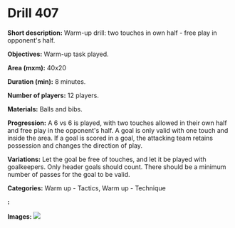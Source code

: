 # Drill 407

**Short description:**
Warm-up drill: two touches in own half - free play in opponent's half.

**Objectives:**
Warm-up task played.

**Area (mxm):**
40x20

**Duration (min):**
8 minutes.

**Number of players:**
12 players.

**Materials:**
Balls and bibs.

**Progression:**
A 6 vs 6 is played, with two touches allowed in their own half and free play in the opponent's half. A goal is only valid with one touch and inside the area. If a goal is scored in a goal, the attacking team retains possession and changes the direction of play.

**Variations:**
Let the goal be free of touches, and let it be played with goalkeepers. Only header goals should count. There should be a minimum number of passes for the goal to be valid.

**Categories:**
Warm up - Tactics, Warm up - Technique

**:**


**Images:**
![](https://www.coachingfutsal.com/\images\fa1a6ad39b06c0468ad7f4cc844214b19e07cbeee12bcf3811434ec54248c8c28b6f5a097e85ad9cd7fa7053968db8efed56409f96cbe01218f198a449a6c64e4df1af237889b.jpg)


